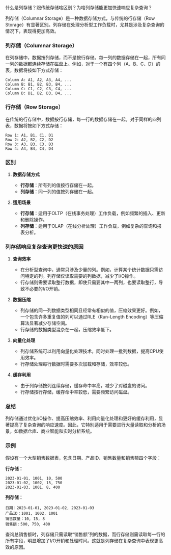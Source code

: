 什么是列存储？跟传统存储啥区别？为啥列存储能更加快速响应复杂查询？

列存储（Columnar Storage）是一种数据存储方式，与传统的行存储（Row Storage）有显著区别。列存储在处理分析型工作负载时，尤其是涉及复杂查询的情况下，表现得更加高效。

### 列存储（Columnar Storage）

在列存储中，数据按列存储，而不是按行存储。每一列的数据存储在一起，所有同一列的数据都连续存储在磁盘上。例如，对于一个有四个列（A、B、C、D）的表，数据将按如下方式存储：

```
Column A: A1, A2, A3, A4, ...
Column B: B1, B2, B3, B4, ...
Column C: C1, C2, C3, C4, ...
Column D: D1, D2, D3, D4, ...
```

### 行存储（Row Storage）

在传统的行存储中，数据按行存储，每一行的数据存储在一起。对于同样的四列表，数据将按如下方式存储：

```
Row 1: A1, B1, C1, D1
Row 2: A2, B2, C2, D2
Row 3: A3, B3, C3, D3
Row 4: A4, B4, C4, D4
```

### 区别

1. **数据存储方式**
   - **行存储**：所有列的值按行存储在一起。
   - **列存储**：同一列的值按列存储在一起。

2. **适用场景**
   - **行存储**：适用于OLTP（在线事务处理）工作负载，例如频繁的插入、更新和删除操作。
   - **列存储**：适用于OLAP（在线分析处理）工作负载，例如复杂的查询和报表分析。

### 列存储响应复杂查询更快速的原因

1. **查询效率**
   - 在分析型查询中，通常只涉及少量的列。例如，计算某个统计数据只需访问特定的列。列存储仅读取需要的列数据，减少了I/O操作。
   - 行存储则需要读取整行数据，即使只需要其中一两列，也要读取整行，导致不必要的I/O开销。

2. **数据压缩**
   - 列存储的同一列数据类型相同且经常有相似的值，压缩效果更好。例如，一个包含许多重复值的列可以通过RLE（Run-Length Encoding）等压缩算法显著减少存储空间。
   - 行存储的数据类型混杂在一起，压缩效率低下。

3. **向量化处理**
   - 列存储系统可以利用向量化处理技术，同时处理一批列数据，提高CPU使用效率。
   - 行存储处理每行数据时需要多次加载和存储，效率较低。

4. **缓存利用**
   - 由于列存储按列连续存储，缓存命中率高，减少了对磁盘的访问。
   - 行存储按行存储，缓存命中率较低，需要频繁访问磁盘。

### 总结

列存储通过优化I/O操作、提高压缩效率、利用向量化处理和更好的缓存利用，显著提高了复杂查询的响应速度。因此，它特别适用于需要进行大量读取和分析的场景，如数据仓库、商业智能和实时分析系统。

### 示例

假设有一个大型销售数据表，包含日期、产品ID、销售数量和销售额四个字段：

**行存储：**

```
2023-01-01, 1001, 10, 500
2023-01-02, 1002, 15, 750
2023-01-03, 1001, 8, 400
```

**列存储：**

```
日期：2023-01-01, 2023-01-02, 2023-01-03
产品ID：1001, 1002, 1001
销售数量：10, 15, 8
销售额：500, 750, 400
```

查询总销售额时，列存储只需读取“销售额”列的数据，而行存储则需读取每一行的所有字段，明显增加了I/O开销和处理时间。这就是列存储在复杂查询中表现更高效的原因。